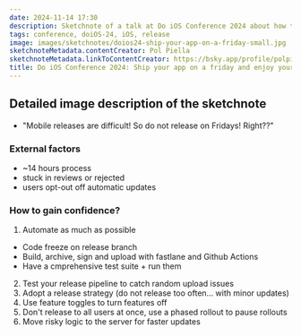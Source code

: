 ```yaml
---
date: 2024-11-14 17:30
description: Sketchnote of a talk at Do iOS Conference 2024 about how to savely ship your app on a Friday.
tags: conference, doiOS-24, iOS, release
image: images/sketchnotes/doios24-ship-your-app-on-a-friday-small.jpg
sketchnoteMetadata.contentCreator: Pol Piella
sketchnoteMetadata.linkToContentCreator: https://bsky.app/profile/polpielladev.bsky.social
title: Do iOS Conference 2024: Ship your app on a friday and enjoy your weekend
---
```


## Detailed image description of the sketchnote

- "Mobile releases are difficult! So do not release on Fridays! Right??"

### External factors 

- ~14 hours process
- stuck in reviews or rejected
- users opt-out off automatic updates

### How to gain confidence?

1. Automate as much as possible
- Code freeze on release branch
- Build, archive, sign and upload with fastlane and Github Actions
- Have a cmprehensive test suite + run them

2. Test your release pipeline to catch random upload issues
3. Adopt a release strategy (do not release too often... with minor updates)
4. Use feature toggles to turn features off
6. Don't release to all users at once, use a phased rollout to pause rollouts
7. Move risky logic to the server for faster updates
